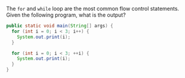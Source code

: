 The `for` and `while` loop are the most common flow control statements. Given the following program, what is the output?

```java
public static void main(String[] args) {
  for (int i = 0; i < 3; i++) {
    System.out.print(i);
  }

  for (int i = 0; i < 3; ++i) {
    System.out.print(i);
  }
}
```
